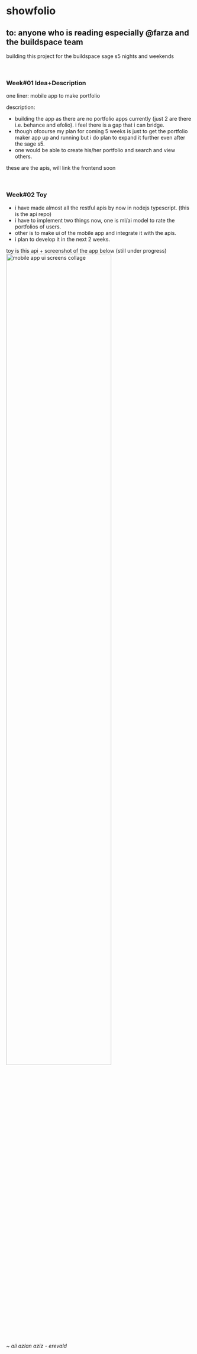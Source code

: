 # showfolio

## to: anyone who is reading especially @farza and the buildspace team
building this project for the buildspace sage s5 nights and weekends

<br>

### Week#01 Idea+Description
one liner: mobile app to make portfolio 

description: 
- building the app as there are no portfolio apps currently (just 2 are there i.e. behance and efolio). i feel there is a gap that i can bridge. 
- though ofcourse my plan for coming 5 weeks is just to get the portfolio maker app up and running but i do plan to expand it further even after the sage s5.
- one would be able to create his/her portfolio and search and view others.

these are the apis, will link the frontend soon

<br>

### Week#02 Toy

- i have made almost all the restful apis by now in nodejs typescript. (this is the api repo)
- i have to implement two things now, one is ml/ai model to rate the portfolios of users.
- other is to make ui of the mobile app and integrate it with the apis. 
- i plan to develop it in the next 2 weeks. 

toy is this api + screenshot of the app below (still under progress)
<img src="https://i.imgur.com/67ioRgZ.png" alt="mobile app ui screens collage" height="75%" width="75%" >


###### ~ ali azlan aziz - erevald
